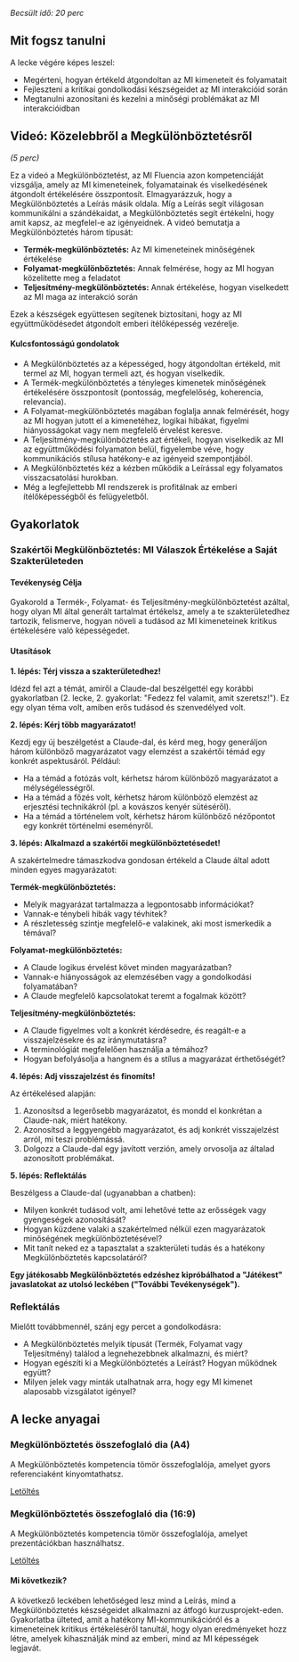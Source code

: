 *Becsült idő: 20 perc*

## Mit fogsz tanulni

A lecke végére képes leszel:

*   Megérteni, hogyan értékeld átgondoltan az MI kimeneteit és folyamatait
*   Fejleszteni a kritikai gondolkodási készségeidet az MI interakcióid során
*   Megtanulni azonosítani és kezelni a minőségi problémákat az MI interakcióidban

## Videó: Közelebbről a Megkülönböztetésről

*(5 perc)*

Ez a videó a Megkülönböztetést, az MI Fluencia azon kompetenciáját vizsgálja, amely az MI kimeneteinek, folyamatainak és viselkedésének átgondolt értékelésére összpontosít. Elmagyarázzuk, hogy a Megkülönböztetés a Leírás másik oldala. Míg a Leírás segít világosan kommunikálni a szándékaidat, a Megkülönböztetés segít értékelni, hogy amit kapsz, az megfelel-e az igényeidnek. A videó bemutatja a Megkülönböztetés három típusát:

*   **Termék-megkülönböztetés:** Az MI kimeneteinek minőségének értékelése
*   **Folyamat-megkülönböztetés:** Annak felmérése, hogy az MI hogyan közelítette meg a feladatot
*   **Teljesítmény-megkülönböztetés:** Annak értékelése, hogyan viselkedett az MI maga az interakció során

Ezek a készségek együttesen segítenek biztosítani, hogy az MI együttműködésedet átgondolt emberi ítélőképesség vezérelje.

#### Kulcsfontosságú gondolatok

*   A Megkülönböztetés az a képességed, hogy átgondoltan értékeld, mit termel az MI, hogyan termeli azt, és hogyan viselkedik.
*   A Termék-megkülönböztetés a tényleges kimenetek minőségének értékelésére összpontosít (pontosság, megfelelőség, koherencia, relevancia).
*   A Folyamat-megkülönböztetés magában foglalja annak felmérését, hogy az MI hogyan jutott el a kimenetéhez, logikai hibákat, figyelmi hiányosságokat vagy nem megfelelő érvelést keresve.
*   A Teljesítmény-megkülönböztetés azt értékeli, hogyan viselkedik az MI az együttműködési folyamaton belül, figyelembe véve, hogy kommunikációs stílusa hatékony-e az igényeid szempontjából.
*   A Megkülönböztetés kéz a kézben működik a Leírással egy folyamatos visszacsatolási hurokban.
*   Még a legfejlettebb MI rendszerek is profitálnak az emberi ítélőképességből és felügyeletből.

## Gyakorlatok

### Szakértői Megkülönböztetés: MI Válaszok Értékelése a Saját Szakterületeden

#### Tevékenység Célja

Gyakorold a Termék-, Folyamat- és Teljesítmény-megkülönböztetést azáltal, hogy olyan MI által generált tartalmat értékelsz, amely a te szakterületedhez tartozik, felismerve, hogyan növeli a tudásod az MI kimeneteinek kritikus értékelésére való képességedet.

#### Utasítások

**1. lépés: Térj vissza a szakterületedhez!**

Idézd fel azt a témát, amiről a Claude-dal beszélgettél egy korábbi gyakorlatban (2. lecke, 2. gyakorlat: "Fedezz fel valamit, amit szeretsz!"). Ez egy olyan téma volt, amiben erős tudásod és szenvedélyed volt.

**2. lépés: Kérj több magyarázatot!**

Kezdj egy új beszélgetést a Claude-dal, és kérd meg, hogy generáljon három különböző magyarázatot vagy elemzést a szakértői témád egy konkrét aspektusáról. Például:

*   Ha a témád a fotózás volt, kérhetsz három különböző magyarázatot a mélységélességről.
*   Ha a témád a főzés volt, kérhetsz három különböző elemzést az erjesztési technikákról (pl. a kovászos kenyér sütéséről).
*   Ha a témád a történelem volt, kérhetsz három különböző nézőpontot egy konkrét történelmi eseményről.

**3. lépés: Alkalmazd a szakértői megkülönböztetésedet!**

A szakértelmedre támaszkodva gondosan értékeld a Claude által adott minden egyes magyarázatot:

**Termék-megkülönböztetés:**

*   Melyik magyarázat tartalmazza a legpontosabb információkat?
*   Vannak-e ténybeli hibák vagy tévhitek?
*   A részletesség szintje megfelelő-e valakinek, aki most ismerkedik a témával?

**Folyamat-megkülönböztetés:**

*   A Claude logikus érvelést követ minden magyarázatban?
*   Vannak-e hiányosságok az elemzésében vagy a gondolkodási folyamatában?
*   A Claude megfelelő kapcsolatokat teremt a fogalmak között?

**Teljesítmény-megkülönböztetés:**

*   A Claude figyelmes volt a konkrét kérdésedre, és reagált-e a visszajelzésekre és az iránymutatásra?
*   A terminológiát megfelelően használja a témához?
*   Hogyan befolyásolja a hangnem és a stílus a magyarázat érthetőségét?

**4. lépés: Adj visszajelzést és finomíts!**

Az értékelésed alapján:

1.  Azonosítsd a legerősebb magyarázatot, és mondd el konkrétan a Claude-nak, miért hatékony.
2.  Azonosítsd a leggyengébb magyarázatot, és adj konkrét visszajelzést arról, mi teszi problémássá.
3.  Dolgozz a Claude-dal egy javított verzión, amely orvosolja az általad azonosított problémákat.

**5. lépés: Reflektálás**

Beszélgess a Claude-dal (ugyanabban a chatben):

*   Milyen konkrét tudásod volt, ami lehetővé tette az erősségek vagy gyengeségek azonosítását?
*   Hogyan küzdene valaki a szakértelmed nélkül ezen magyarázatok minőségének megkülönböztetésével?
*   Mit tanít neked ez a tapasztalat a szakterületi tudás és a hatékony Megkülönböztetés kapcsolatáról?

**Egy játékosabb Megkülönböztetés edzéshez kipróbálhatod a "Játékest" javaslatokat az utolsó leckében ("További Tevékenységek").**

### Reflektálás

Mielőtt továbbmennél, szánj egy percet a gondolkodásra:

*   A Megkülönböztetés melyik típusát (Termék, Folyamat vagy Teljesítmény) találod a legnehezebbnek alkalmazni, és miért?
*   Hogyan egészíti ki a Megkülönböztetés a Leírást? Hogyan működnek együtt?
*   Milyen jelek vagy minták utalhatnak arra, hogy egy MI kimenet alaposabb vizsgálatot igényel?

## A lecke anyagai

### Megkülönböztetés összefoglaló dia (A4)

A Megkülönböztetés kompetencia tömör összefoglalója, amelyet gyors referenciaként kinyomtathatsz.

[Letöltés](../pamphlets/99c028dbb44fcc976b26588d98c676540f2aea38.pdf)

### Megkülönböztetés összefoglaló dia (16:9)

A Megkülönböztetés kompetencia tömör összefoglalója, amelyet prezentációkban használhatsz.

[Letöltés](../pamphlets/d8ba4eda6eed65f193be549d49385006de8b7119.pdf)

#### Mi következik?

A következő leckében lehetőséged lesz mind a Leírás, mind a Megkülönböztetés készségeidet alkalmazni az átfogó kurzusprojekt-eden. Gyakorlatba ülteted, amit a hatékony MI-kommunikációról és a kimeneteinek kritikus értékeléséről tanultál, hogy olyan eredményeket hozz létre, amelyek kihasználják mind az emberi, mind az MI képességek legjavát.



